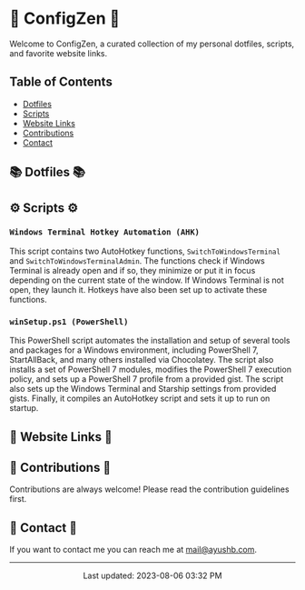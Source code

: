 # 🚀 ConfigZen 🚀

Welcome to ConfigZen, a curated collection of my personal dotfiles, scripts, and favorite website links.

## Table of Contents

- [Dotfiles](#dotfiles)
- [Scripts](#scripts)
- [Website Links](#website-links)
- [Contributions](#contributions)
- [Contact](#contact)

## 📚 Dotfiles 📚

## ⚙️ Scripts ⚙️

### `Windows Terminal Hotkey Automation (AHK)`

This script contains two AutoHotkey functions, `SwitchToWindowsTerminal` and `SwitchToWindowsTerminalAdmin`. The functions check if Windows Terminal is already open and if so, they minimize or put it in focus depending on the current state of the window. If Windows Terminal is not open, they launch it. Hotkeys have also been set up to activate these functions.

### `winSetup.ps1 (PowerShell)`

This PowerShell script automates the installation and setup of several tools and packages for a Windows environment, including PowerShell 7, StartAllBack, and many others installed via Chocolatey. The script also installs a set of PowerShell 7 modules, modifies the PowerShell 7 execution policy, and sets up a PowerShell 7 profile from a provided gist. The script also sets up the Windows Terminal and Starship settings from provided gists. Finally, it compiles an AutoHotkey script and sets it up to run on startup.

## 🔗 Website Links 🔗

## 👥 Contributions 👥

Contributions are always welcome! Please read the contribution guidelines first.

## 📧 Contact 📧

If you want to contact me you can reach me at <mail@ayushb.com>.

---

<p align="center">
<p align="center">Last updated: 2023-08-06 03:32 PM</p>
</p>
